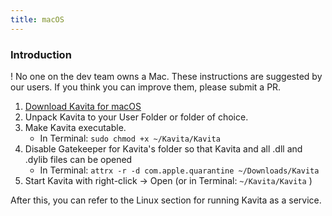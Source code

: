 ```yaml
---
title: macOS
---
```


### Introduction
! No one on the dev team owns a Mac. These instructions are suggested by our users. If you think you can improve them, please submit a PR.

1. [Download Kavita for macOS](https://www.kavitareader.com/#downloads-v1-macos)
2. Unpack Kavita to your User Folder or folder of choice.
3. Make Kavita executable.
    * In Terminal: `sudo chmod +x ~/Kavita/Kavita`
4. Disable Gatekeeper for Kavita's folder so that Kavita and all .dll and .dylib files can be opened
    * In Terminal: `attrx -r -d com.apple.quarantine ~/Downloads/Kavita`
5. Start Kavita with right-click -> Open (or in Terminal: `~/Kavita/Kavita` )

After this, you can refer to the Linux section for running Kavita as a service. 
